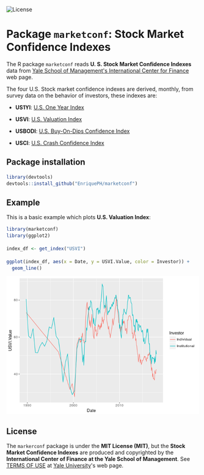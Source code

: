 ![License](https://img.shields.io/:license-mit-blue.svg)

<!-- README.md is generated from README.Rmd. Please edit that file -->
Package `marketconf`: Stock Market Confidence Indexes
=====================================================

The R package `marketconf` reads **U. S. Stock Market Confidence Indexes** data from [Yale School of Management's International Center for Finance](https://som.yale.edu/faculty-research/our-centers-initiatives/international-center-finance/data/stock-market-confidence) web page.

The four U.S. Stock market confidence indexes are derived, monthly, from survey data on the behavior of investors, these indexes are:

-   **US1YI**: [U.S. One Year Index](https://som.yale.edu/faculty-research/our-centers-initiatives/international-center-finance/data/stock-market-confidence-indices/united-states-one-year-index)

-   **USVI**: [U.S. Valuation Index](https://som.yale.edu/faculty-research/our-centers-initiatives/international-center-finance/data/stock-market-confidence-indices/united-states-valuation-index)

-   **USBODI**: [U.S. Buy-On-Dips Confidence Index](https://som.yale.edu/faculty-research/our-centers-initiatives/international-center-finance/data/stock-market-confidence-indices/united-states-buy-dips-confidence-index)

-   **USCI**: [U.S. Crash Confidence Index](https://som.yale.edu/faculty-research/our-centers-initiatives/international-center-finance/data/stock-market-confidence-indices/us-crash-confidence-index)

Package installation
--------------------

``` r
library(devtools)
devtools::install_github("EnriquePH/marketconf")
```

Example
-------

This is a basic example which plots **U.S. Valuation Index**:

``` r
library(marketconf)
library(ggplot2)

index_df <- get_index("USVI")

ggplot(index_df, aes(x = Date, y = USVI.Value, color = Investor)) +
  geom_line()
```

![](README-example-1.png)

License
-------

The `markerconf` package is under the **MIT License (MIT)**, but the **Stock Market Confidence Indexes** are produced and copyrighted by the **International Center of Finance at the Yale School of Management**. See [TERMS OF USE](https://som.yale.edu/faculty-research/centers-initiatives/international-center-for-finance/data/stock-market-confidence-indices/stock-market-confidence-indices) at [Yale University](https://som.yale.edu/)'s web page.
